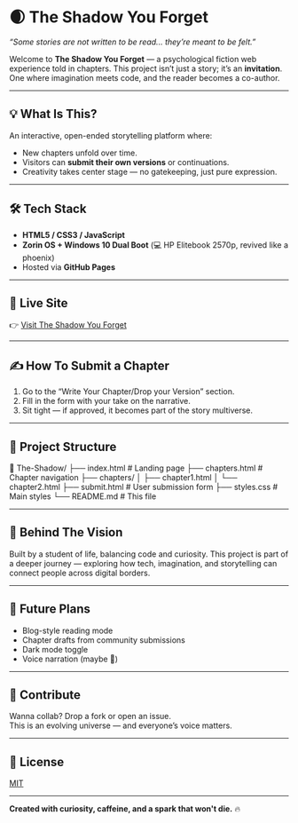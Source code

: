 # 🌒 The Shadow You Forget

_“Some stories are not written to be read... they’re meant to be felt.”_

Welcome to **The Shadow You Forget** — a psychological fiction web experience told in chapters. This project isn’t just a story; it’s an **invitation**. One where imagination meets code, and the reader becomes a co-author.

---

## 💡 What Is This?

An interactive, open-ended storytelling platform where:

- New chapters unfold over time.
- Visitors can **submit their own versions** or continuations.
- Creativity takes center stage — no gatekeeping, just pure expression.

---

## 🛠 Tech Stack

- **HTML5 / CSS3 / JavaScript**
- **Zorin OS + Windows 10 Dual Boot** (💻 HP Elitebook 2570p, revived like a phoenix)
- Hosted via **GitHub Pages**

---

## 🚀 Live Site

👉 [Visit The Shadow You Forget](https://dropout-22.github.io/The-Shadow/)  

---

## ✍️ How To Submit a Chapter

1. Go to the “Write Your Chapter/Drop your Version” section.
2. Fill in the form with your take on the narrative.
3. Sit tight — if approved, it becomes part of the story multiverse.

---

## 📁 Project Structure
📂 The-Shadow/
├── index.html # Landing page
├── chapters.html # Chapter navigation
├── chapters/
│ ├── chapter1.html
│ └── chapter2.html
├── submit.html # User submission form
├── styles.css # Main styles
└── README.md # This file


---

## 🧠 Behind The Vision

Built by a student of life, balancing code and curiosity. This project is part of a deeper journey — exploring how tech, imagination, and storytelling can connect people across digital borders.

---

## 🌱 Future Plans

- Blog-style reading mode
- Chapter drafts from community submissions
- Dark mode toggle
- Voice narration (maybe 👀)

---

## 🤝 Contribute

Wanna collab? Drop a fork or open an issue.  
This is an evolving universe — and everyone’s voice matters.

---

## 🧠 License

[MIT](LICENSE)

---

**Created with curiosity, caffeine, and a spark that won't die.** 🔥


